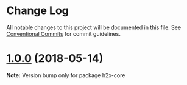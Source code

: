 # Change Log

All notable changes to this project will be documented in this file.
See [Conventional Commits](https://conventionalcommits.org) for commit guidelines.

<a name="1.0.0"></a>
# [1.0.0](https://github.com/smooth-code/h2x/tree/master/packages/h2x-core/compare/v0.1.9...v1.0.0) (2018-05-14)




**Note:** Version bump only for package h2x-core

